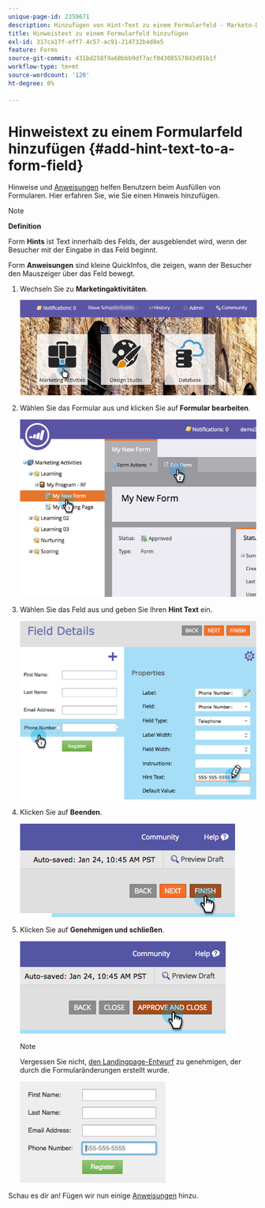 ```yaml
---
unique-page-id: 2359671
description: Hinzufügen von Hint-Text zu einem Formularfeld - Marketo-Dokumente - Produktdokumentation
title: Hinweistext zu einem Formularfeld hinzufügen
exl-id: 317ca17f-eff7-4c57-ac91-214732b4d8e5
feature: Forms
source-git-commit: 431bd258f9a68bbb9df7acf043085578d3d91b1f
workflow-type: tm+mt
source-wordcount: '120'
ht-degree: 0%

---
```


# Hinweistext zu einem Formularfeld hinzufügen {#add-hint-text-to-a-form-field}

Hinweise und [Anweisungen](/help/marketo/product-docs/demand-generation/forms/form-fields/add-tooltip-instructions-to-a-form-field.md) helfen Benutzern beim Ausfüllen von Formularen. Hier erfahren Sie, wie Sie einen Hinweis hinzufügen.

>[!NOTE]
>
>**Definition**
>
>Form **Hints** ist Text innerhalb des Felds, der ausgeblendet wird, wenn der Besucher mit der Eingabe in das Feld beginnt.
>
>Form **Anweisungen** sind kleine QuickInfos, die zeigen, wann der Besucher den Mauszeiger über das Feld bewegt.

1. Wechseln Sie zu **Marketingaktivitäten**.

   ![](assets/login-marketing-activities-5.png)

1. Wählen Sie das Formular aus und klicken Sie auf **Formular bearbeiten**.

   ![](assets/image2014-9-15-13-3a54-3a6.png)

1. Wählen Sie das Feld aus und geben Sie Ihren **Hint Text** ein.

   ![](assets/image2014-9-15-13-3a53-3a58.png)

1. Klicken Sie auf **Beenden**.

   ![](assets/image2014-9-15-13-3a53-3a36.png)

1. Klicken Sie auf **Genehmigen und schließen**.

   ![](assets/image2014-9-15-13-3a53-3a29.png)

   >[!NOTE]
   >
   >Vergessen Sie nicht, [den Landingpage-Entwurf](/help/marketo/product-docs/demand-generation/landing-pages/understanding-landing-pages/approve-unapprove-or-delete-a-landing-page.md) zu genehmigen, der durch die Formularänderungen erstellt wurde.

   ![](assets/image2014-9-15-13-3a53-3a23.png)

Schau es dir an! Fügen wir nun einige [Anweisungen](add-tooltip-instructions-to-a-form-field.md) hinzu.
